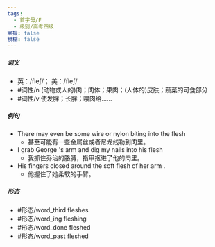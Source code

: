 ```yaml
---
tags:
  - 首字母/F
  - 级别/高考四级
掌握: false
模糊: false
---
```

##### 词义
- 英：/fleʃ/； 美：/fleʃ/
- #词性/n  (动物或人的)肉；肉体；果肉；(人体的)皮肤；蔬菜的可食部分
- #词性/v  使发胖；长胖；喂肉给……
##### 例句
- There may even be some wire or nylon biting into the flesh
	- 甚至可能有一些金属丝或者尼龙线勒到肉里。
- I grab George 's arm and dig my nails into his flesh
	- 我抓住乔治的胳膊，指甲抠进了他的肉里。
- His fingers closed around the soft flesh of her arm .
	- 他握住了她柔软的手臂。
##### 形态
- #形态/word_third fleshes
- #形态/word_ing fleshing
- #形态/word_done fleshed
- #形态/word_past fleshed
